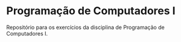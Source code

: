 # Programação de Computadores I

Repositório para os exercícios da disciplina de Programação de Computadores I.
